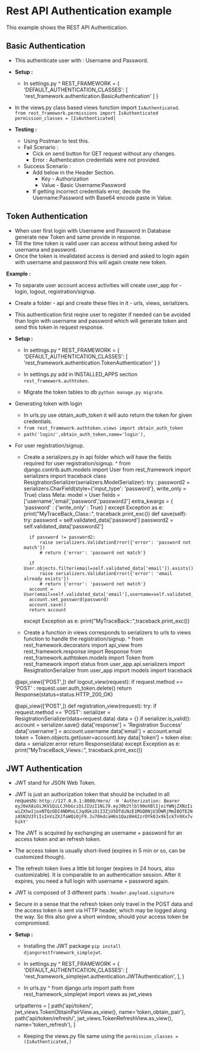 # Rest API Authentication example

This example shows the REST API Authentication.

## Basic Authentication

-  This authenticate user with : Username and Password.
-  **Setup :**
   -  In settings.py
^
    REST_FRAMEWORK = {
      'DEFAULT_AUTHENTICATION_CLASSES': [
        'rest_framework.authentication.BasicAuthentication'
      ]
    }

-  In the views.py class based views function import `IsAuthenticated`.  
			`from rest_framework.permissions import IsAuthenticated`  
			`permission_classes = [IsAuthenticated]`
-  **Testing :**
   -  Using Postman to test this.
   -  Fail Scenario : 
      -  Cick on send button for GET request without any changes.
      -  Error : Authentication credentials were not provided.
   -  Success Scenario :
      -  Add below in the Header Section.
         -  Key - Authorization
         -  Value - Basic Username:Password
      -  If getting incorrect credentials error, decode the Username:Password with Base64 encode paste in Value.

## Token Authentication

-  When user first login with Username and Password in Database generate new Token and same provide in response.
-  Till the time token is valid user can access without being asked for usernama and password.
-  Once the token is invalidated access is denied and asked to login again with username and password this will again create new token.

**Example :**
-  To separate user account access activities will create user_app for - login, logout, registration/signup.
-  Create a folder - api and create these files in it - urls, views, serializers.
-  This authentication first reqire user to register if needed can be avoided than login with username and password which will generate token and send this token in request response.

-  **Setup :**
   -  In settings.py
^
    REST_FRAMEWORK = {
      'DEFAULT_AUTHENTICATION_CLASSES': [
        'rest_framework.authentication.TokenAuthentication'
      ]
    }

   -  In settings.py add in INSTALLED_APPS section `rest_framework.authtoken`.
   -  Migrate the token tables to db `python manage.py migrate`.

-  Generating token with login
   -  In urls.py use obtain_auth_token it will auto return the token for given credentials.
   -  `from rest_framework.authtoken.views import obtain_auth_token`
   -  `path('login/',obtain_auth_token,name='login'),`

-  For user registration/signup.
   -  Create a serializers.py in api folder which will have the fields required for user registration/signup.
^
    from django.contrib.auth.models import User
    from rest_framework import serializers
    import traceback
    class ResigtrationSerializer(serializers.ModelSerializer):
      try :
        password2 = serializers.CharField(style={'input_type': 'password'}, write_only = True)
        class Meta:
            model = User
            fields = ['username','email','password','password2']
            extra_kwargs = {
                'password' : {'write_only' : True}
            }
      except Exception as e:
        print("MyTraceBack_Class::", traceback.print_exc())
      def save(self):
        try:
            password = self.validated_data['password']
            password2 = self.validated_data['password2']

            if password != password2:
                raise serializers.ValidationError({'error': 'password not match'})
                # return {'error': 'password not match'}

            if User.objects.filter(email=self.validated_data['email']).exists():
                raise serializers.ValidationError({'error': 'email already exists'})
                # return {'error': 'password not match'}
            account = User(email=self.validated_data['email'],username=self.validated_data['username'])
            account.set_password(password)
            account.save()
            return account
        except Exception as e:
            print("MyTraceBack::",traceback.print_exc())  


   -  Create a function in views corresponds to serializers to urls to views function to handle the registration/signup.
^
    from rest_framework.decorators import api_view
    from rest_framework.response import Response
    from rest_framework.authtoken.models import Token
    from rest_framework import status
    from user_app.api.serializers import ResigtrationSerializer
    from user_app import models
    import traceback

    @api_view(['POST',])
    def logout_view(request):
      if request.method == 'POST' :
        request.user.auth_token.delete()
        return Response(status=status.HTTP_200_OK)

    @api_view(['POST',])
    def registration_view(request):
     try:
       if request.method == 'POST':
         serializer = ResigtrationSerializer(data=request.data)
           data = {}
           if serializer.is_valid():
                account = serializer.save()
                data['response'] = 'Registration Success'
                data['username'] = account.username
                data['email'] = account.email
                token = Token.objects.get(user=account).key
                data['token'] = token
            else:
                data = serializer.error
            return Response(data)
     except Exception as e:
        print("MyTraceBack_Views::", traceback.print_exc())

## JWT Authentication

-  JWT stand for JSON Web Token.
-  JWT is just an authorization token that should be included in all requests: `http://127.0.0.1:8000/Hero/ -H 'Authorization: Bearer eyJ0eXAiOiJKV1QiLCJhbGciOiJIUzI1NiJ9.eyJ0b2tlbl90eXBlIjoiYWNjZXNzIiwiZXhwIjoxNTQzODI4NDMxLCJqdGkiOiI3ZjU5OTdiNzE1MGQ0NjU3OWRjMmI0OTE2NzA5N2U3YiIsInVzZXJfaWQiOjF9.Ju70kdcaHKn1Qaz8H42zrOYk0Jx9kIckTn9Xx7vhikY'`
-  The JWT is acquired by exchanging an username + password for an access token and an refresh token.
-  The access token is usually short-lived (expires in 5 min or so, can be customized though).
-  The refresh token lives a little bit longer (expires in 24 hours, also customizable). It is comparable to an authentication session. After it expires, you need a full login with username + password again.
-  JWT is composed of 3 different parts : `header.payload.signature`
-  Secure in a sense that the refresh token only travel in the POST data and the access token is sent via HTTP header, which may be logged along the way. So this also give a short window, should your access token be compromised.
-  **Setup :**
   -  Installing the JWT package `pip install djangorestframework_simplejwt`.
   -  In settings.py
^
    REST_FRAMEWORK = {
      'DEFAULT_AUTHENTICATION_CLASSES': [
        'rest_framework_simplejwt.authentication.JWTAuthentication',
      ],
    }
    
   -  In urls.py
^
    from django.urls import path
    from rest_framework_simplejwt import views as jwt_views

    urlpatterns = [
        path('api/token/', jwt_views.TokenObtainPairView.as_view(), name='token_obtain_pair'),
        path('api/token/refresh/', jwt_views.TokenRefreshView.as_view(), name='token_refresh'),
    ]
    
    -  Keeping the views.py file same using the `permission_classes = (IsAuthenticated,)`

